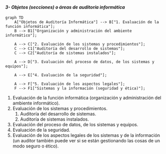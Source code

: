 #### ***3- Objetos (secciones) o áreas de auditoría informática***

```mermaid
graph TD
    A["Objetos de Auditoría Informática"] --> B["1. Evaluación de la función informática"];
    B --> B1["Organización y administración del ambiente informático"];

    A --> C["2. Evaluación de los sistemas y procedimientos"];
    C --> C1["Auditoría del desarrollo de sistemas"];
    C --> C2["Auditoría de sistemas instalados"];

    A --> D["3. Evaluación del proceso de datos, de los sistemas y equipos"];

    A --> E["4. Evaluación de la seguridad"];

    A --> F["5. Evaluación de los aspectos legales"];
    F --> F1["Sistemas y la información (seguridad y ética)"];
```

1.  Evaluación de la función informática (organización y administración del ambiente informático).
2.  Evaluación de los sistemas y procedimientos.
    1.  Auditoría del desarrollo de sistemas.
    2.  Auditoría de sistemas instalados.
3.  Evaluación del proceso de datos, de los sistemas y equipos.
4.  Evaluación de la seguridad.
5.  Evaluación de los aspectos legales de los sistemas y de la información (un auditor también puede ver si se están gestionando las cosas de un modo seguro o ético). 